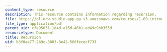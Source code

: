```yaml
---
content_type: resource
description: This resource contains information regarding recursion.
file: https://ol-ocw-studio-app-qa.s3.amazonaws.com/courses/1-00-introduction-to-computers-and-engineering-problem-solving-spring-2012/b3f0aa772b9c80033e42586fececf733_MIT1_00S12_Lec_12.pdf
file_type: application/pdf
parent_uid: cfe95031-1d4d-a15d-46b1-ed49c9bb355d
resourcetype: Document
title: Recursion
uid: b3f0aa77-2b9c-8003-3e42-586fececf733
---
```

